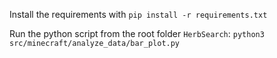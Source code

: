 Install the requirements with `pip install -r requirements.txt`

Run the python script from the root folder `HerbSearch`: `python3 src/minecraft/analyze_data/bar_plot.py`